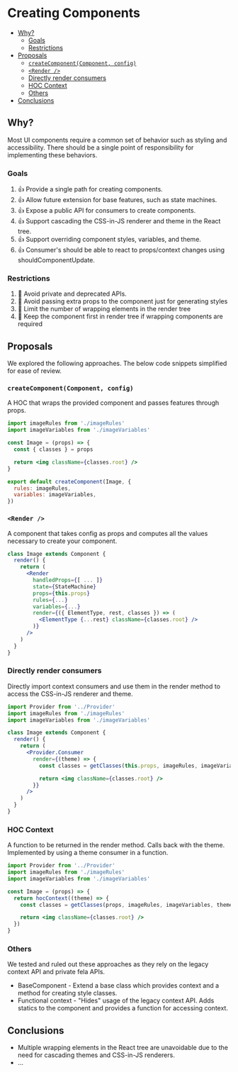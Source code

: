 # Creating Components

<!-- START doctoc generated TOC please keep comment here to allow auto update -->
<!-- DON'T EDIT THIS SECTION, INSTEAD RE-RUN doctoc TO UPDATE -->


- [Why?](#why)
  - [Goals](#goals)
  - [Restrictions](#restrictions)
- [Proposals](#proposals)
  - [`createComponent(Component, config)`](#createcomponentcomponent-config)
  - [`<Render />`](#render-)
  - [Directly render consumers](#directly-render-consumers)
  - [HOC Context](#hoc-context)
  - [Others](#others)
- [Conclusions](#conclusions)

<!-- END doctoc generated TOC please keep comment here to allow auto update -->

## Why?

Most UI components require a common set of behavior such as styling and accessibility.  There should be a single point of responsibility for implementing these behaviors.

### Goals

1. :+1: Provide a single path for creating components.
1. :+1: Allow future extension for base features, such as state machines.
1. :+1: Expose a public API for consumers to create components.
1. :+1: Support cascading the CSS-in-JS renderer and theme in the React tree.
1. :+1: Support overriding component styles, variables, and theme.
1. :+1: Consumer's should be able to react to props/context changes using shouldComponentUpdate.

### Restrictions

1. :no_entry_sign: Avoid private and deprecated APIs.
1. :no_entry_sign: Avoid passing extra props to the component just for generating styles
1. :no_entry_sign: Limit the number of wrapping elements in the render tree
1. :no_entry_sign: Keep the component first in render tree if wrapping components are required

## Proposals

We explored the following approaches.  The below code snippets simplified for ease of review.

### `createComponent(Component, config)`

A HOC that wraps the provided component and passes features through props.

```jsx
import imageRules from './imageRules'
import imageVariables from './imageVariables'

const Image = (props) => {
  const { classes } = props

  return <img className={classes.root} />
}

export default createComponent(Image, {
  rules: imageRules,
  variables: imageVariables,
})
```

### `<Render />`

A component that takes config as props and computes all the values necessary to create your component.

```jsx
class Image extends Component {
  render() {
    return (
      <Render
        handledProps={[ ... ]}
        state={StateMachine}
        props={this.props}
        rules={...}
        variables={...}
        render={({ ElementType, rest, classes }) => (
          <ElementType {...rest} className={classes.root} />
        )}
      />
    )
  }
}
```

### Directly render consumers

Directly import context consumers and use them in the render method to access the CSS-in-JS renderer and theme.

```jsx
import Provider from '../Provider'
import imageRules from './imageRules'
import imageVariables from './imageVariables'

class Image extends Component {
  render() {
    return (
      <Provider.Consumer
        render={(theme) => {
          const classes = getClasses(this.props, imageRules, imageVariables, theme)

          return <img className={classes.root} />
        }}
      />
    )
  }
}
```

### HOC Context

A function to be returned in the render method. Calls back with the theme.  Implemented by using a theme consumer in a function.

```jsx
import Provider from '../Provider'
import imageRules from './imageRules'
import imageVariables from './imageVariables'

const Image = (props) => {
  return hocContext((theme) => {
    const classes = getClasses(props, imageRules, imageVariables, theme)

    return <img className={classes.root} />
  })
}
```

### Others

We tested and ruled out these approaches as they rely on the legacy context API and private fela APIs.

- BaseComponent - Extend a base class which provides context and a method for creating style classes.
- Functional context - "Hides" usage of the legacy context API.  Adds statics to the component and provides a function for accessing context.

## Conclusions

- Multiple wrapping elements in the React tree are unavoidable due to the need for cascading themes and CSS-in-JS renderers.
- ...

